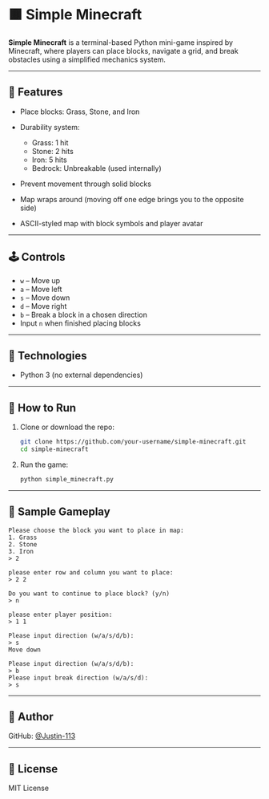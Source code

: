 # 🟫 Simple Minecraft

**Simple Minecraft** is a terminal-based Python mini-game inspired by Minecraft, where players can place blocks, navigate a grid, and break obstacles using a simplified mechanics system.

---

## 🧱 Features

* Place blocks: Grass, Stone, and Iron
* Durability system:

  * Grass: 1 hit
  * Stone: 2 hits
  * Iron: 5 hits
  * Bedrock: Unbreakable (used internally)
* Prevent movement through solid blocks
* Map wraps around (moving off one edge brings you to the opposite side)
* ASCII-styled map with block symbols and player avatar

---

## 🕹️ Controls

* `w` – Move up
* `a` – Move left
* `s` – Move down
* `d` – Move right
* `b` – Break a block in a chosen direction
* Input `n` when finished placing blocks

---

## 🧰 Technologies

* Python 3 (no external dependencies)

---

## 🚀 How to Run

1. Clone or download the repo:

   ```bash
   git clone https://github.com/your-username/simple-minecraft.git
   cd simple-minecraft
   ```

2. Run the game:

   ```bash
   python simple_minecraft.py
   ```

---

## 📸 Sample Gameplay

```
Please choose the block you want to place in map:
1. Grass
2. Stone
3. Iron
> 2

please enter row and column you want to place:
> 2 2

Do you want to continue to place block? (y/n)
> n

please enter player position:
> 1 1

Please input direction (w/a/s/d/b):
> s
Move down

Please input direction (w/a/s/d/b):
> b
Please input break direction (w/a/s/d):
> s
```

---

## 👤 Author

GitHub: [@Justin-113](https://github.com/Justin-113)

---

## 📄 License

MIT License